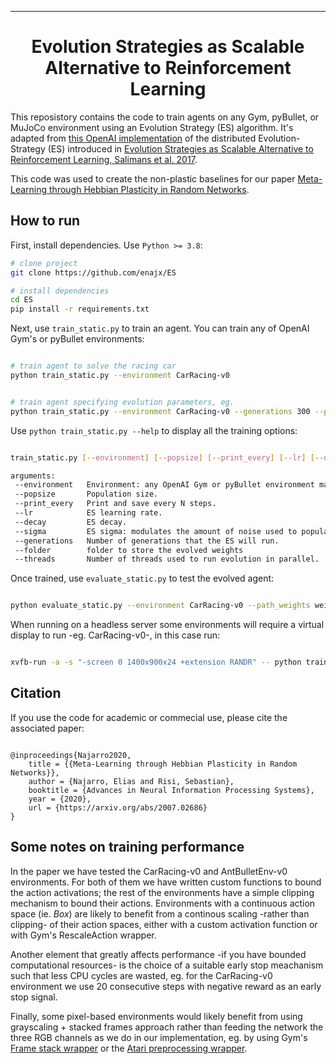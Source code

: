  
---

<div align="center">    
 
# Evolution Strategies as Scalable Alternative to Reinforcement Learning 


</div>
 
This reposistory contains the code to train agents on any Gym, pyBullet, or MuJoCo environment using an Evolution Strategy (ES) algorithm. It's adapted from [this OpenAI implementation](https://github.com/openai/evolution-strategies-starter)
of the distributed Evolution-Strategy (ES) introduced in [Evolution Strategies as Scalable Alternative to Reinforcement Learning, Salimans et al. 2017](https://arxiv.org/abs/1703.03864).

This code was used to create the non-plastic baselines for our paper [Meta-Learning through Hebbian Plasticity in Random Networks](https://arxiv.org/abs/2007.02686).



## How to run   

First, install dependencies. Use `Python >= 3.8`:
```bash
# clone project   
git clone https://github.com/enajx/ES

# install dependencies   
cd ES 
pip install -r requirements.txt
 ```   
 Next, use `train_static.py` to train an agent. You can train any of OpenAI Gym's or pyBullet environments:
 ```bash

# train agent to solve the racing car
python train_static.py --environment CarRacing-v0


# train agent specifying evolution parameters, eg. 
python train_static.py --environment CarRacing-v0 --generations 300 --popsize 200 --print_every 1 --lr 0.2 --sigma 0.1 --decay 0.995 --threads -1

```

 Use `python train_static.py --help` to display all the training options:


 ```bash

train_static.py [--environment] [--popsize] [--print_every] [--lr] [--decay] [--sigma] [--generations] [--folder] [--threads]

arguments:
  --environment   Environment: any OpenAI Gym or pyBullet environment may be used
  --popsize       Population size.
  --print_every   Print and save every N steps.
  --lr            ES learning rate.
  --decay         ES decay.
  --sigma         ES sigma: modulates the amount of noise used to populate each new generation
  --generations   Number of generations that the ES will run.
  --folder        folder to store the evolved weights
  --threads       Number of threads used to run evolution in parallel.

```

Once trained, use `evaluate_static.py` to test the evolved agent:
 ```bash

python evaluate_static.py --environment CarRacing-v0 --path_weights weights.dat

```

When running on a headless server some environments will require a virtual display to run -eg. CarRacing-v0-, in this case run:
 ```bash

xvfb-run -a -s "-screen 0 1400x900x24 +extension RANDR" -- python train_static.py --environment CarRacing-v0

```

## Citation   

If you use the code for academic or commecial use, please cite the associated paper:

```

@inproceedings{Najarro2020,
	title = {{Meta-Learning through Hebbian Plasticity in Random Networks}},
	author = {Najarro, Elias and Risi, Sebastian},
	booktitle = {Advances in Neural Information Processing Systems},
	year = {2020},
	url = {https://arxiv.org/abs/2007.02686}
}

```   


## Some notes on training performance

In the paper we have tested the CarRacing-v0 and AntBulletEnv-v0 environments. For both of them we have written custom functions to bound the action activations;
the rest of the environments have a simple clipping mechanism to bound their actions. Environments with a continuous action space (ie. *Box*)
are likely to benefit from a continous scaling -rather than clipping- of their action spaces, either with a custom activation function or with 
Gym's RescaleAction wrapper.

Another element that greatly affects performance -if you have bounded computational resources- is the choice of a suitable early stop meachanism such that less CPU cycles are wasted, 
eg. for the CarRacing-v0 environment we use 20 consecutive steps with negative reward as an early stop signal.

Finally, some pixel-based environments would likely benefit from using grayscaling + stacked frames approach rather than feeding the network the three RGB channels as we do in our 
implementation, eg. by using Gym's [Frame stack wrapper](https://github.com/openai/gym/blob/master/gym/wrappers/frame_stack.py#L58) or the [Atari preprocessing wrapper](https://github.com/openai/gym/blob/master/gym/wrappers/atari_preprocessing.py#L12).
